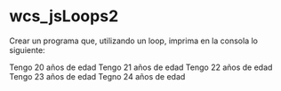 # wcs_jsLoops2

Crear un programa que, utilizando un loop, imprima en la consola lo siguiente:


Tengo 20 años de edad
Tengo 21 años de edad
Tengo 22 años de edad
Tengo 23 años de edad
Tegno 24 años de edad
